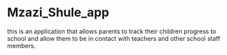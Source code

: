 # Mzazi_Shule_app
this is an application that allows parents to track their children progress to school and allow them to be in contact with teachers and other school staff members.
